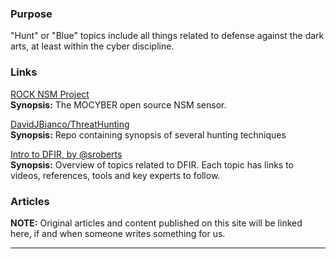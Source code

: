 ### Purpose

"Hunt" or "Blue" topics include all things related to defense against the dark arts, at least within the cyber discipline.  

### Links

[ROCK NSM Project](http://rocknsm.io)  
**Synopsis:** The MOCYBER open source NSM sensor.

[DavidJBianco/ThreatHunting](https://github.com/DavidJBianco/ThreatHunting/tree/master/hunts)  
**Synopsis:** Repo containing synopsis of several hunting techniques

[Intro to DFIR, by @sroberts](https://sroberts.github.io/2016/01/11/introduction-to-dfir-the-beginning/)  
**Synopsis:** Overview of topics related to DFIR. Each topic has links to
videos, references, tools and key experts to follow.


### Articles

**NOTE:** Original articles and content published on this site will be linked here, if and when someone writes something for us.
  
  
  
----

